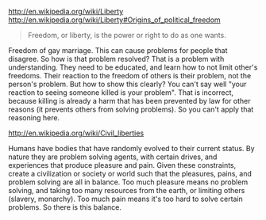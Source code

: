 
http://en.wikipedia.org/wiki/Liberty
http://en.wikipedia.org/wiki/Liberty#Origins_of_political_freedom

> Freedom, or liberty, is the power or right to do as one wants.

Freedom of gay marriage. This can cause problems for people that disagree. So how is that problem resolved? That is a problem with understanding. They need to be educated, and learn how to not limit other's freedoms. Their reaction to the freedom of others is their problem, not the person's problem. But how to show this clearly? You can't say well "your reaction to seeing someone killed is your problem". That is incorrect, because killing is already a harm that has been prevented by law for other reasons (it prevents others from solving problems). So you can't apply that reasoning here.

http://en.wikipedia.org/wiki/Civil_liberties

Humans have bodies that have randomly evolved to their current status. By nature they are problem solving agents, with certain drives, and experiences that produce pleasure and pain. Given these constraints, create a civilization or society or world such that the pleasures, pains, and problem solving are all in balance. Too much pleasure means no problem solving, and taking too many resources from the earth, or limiting others (slavery, monarchy). Too much pain means it's too hard to solve certain problems. So there is this balance.
